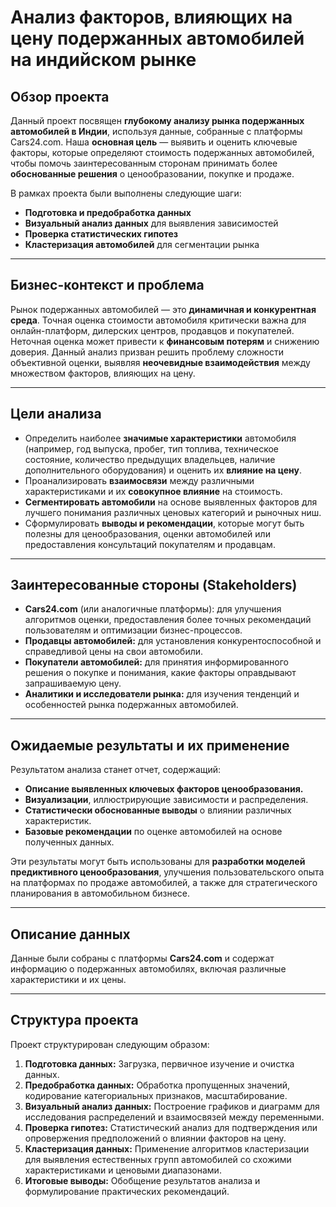 # Анализ факторов, влияющих на цену подержанных автомобилей на индийском рынке

## Обзор проекта

Данный проект посвящен **глубокому анализу рынка подержанных автомобилей в Индии**, используя данные, собранные с платформы Cars24.com. Наша **основная цель** — выявить и оценить ключевые факторы, которые определяют стоимость подержанных автомобилей, чтобы помочь заинтересованным сторонам принимать более **обоснованные решения** о ценообразовании, покупке и продаже.

В рамках проекта были выполнены следующие шаги:
* **Подготовка и предобработка данных**
* **Визуальный анализ данных** для выявления зависимостей
* **Проверка статистических гипотез**
* **Кластеризация автомобилей** для сегментации рынка

---

## Бизнес-контекст и проблема

Рынок подержанных автомобилей — это **динамичная и конкурентная среда**. Точная оценка стоимости автомобиля критически важна для онлайн-платформ, дилерских центров, продавцов и покупателей. Неточная оценка может привести к **финансовым потерям** и снижению доверия. Данный анализ призван решить проблему сложности объективной оценки, выявляя **неочевидные взаимодействия** между множеством факторов, влияющих на цену.

---

## Цели анализа

* Определить наиболее **значимые характеристики** автомобиля (например, год выпуска, пробег, тип топлива, техническое состояние, количество предыдущих владельцев, наличие дополнительного оборудования) и оценить их **влияние на цену**.
* Проанализировать **взаимосвязи** между различными характеристиками и их **совокупное влияние** на стоимость.
* **Сегментировать автомобили** на основе выявленных факторов для лучшего понимания различных ценовых категорий и рыночных ниш.
* Сформулировать **выводы и рекомендации**, которые могут быть полезны для ценообразования, оценки автомобилей или предоставления консультаций покупателям и продавцам.

---

## Заинтересованные стороны (Stakeholders)

* **Cars24.com** (или аналогичные платформы): для улучшения алгоритмов оценки, предоставления более точных рекомендаций пользователям и оптимизации бизнес-процессов.
* **Продавцы автомобилей:** для установления конкурентоспособной и справедливой цены на свои автомобили.
* **Покупатели автомобилей:** для принятия информированного решения о покупке и понимания, какие факторы оправдывают запрашиваемую цену.
* **Аналитики и исследователи рынка:** для изучения тенденций и особенностей рынка подержанных автомобилей.

---

## Ожидаемые результаты и их применение

Результатом анализа станет отчет, содержащий:
* **Описание выявленных ключевых факторов ценообразования.**
* **Визуализации**, иллюстрирующие зависимости и распределения.
* **Статистически обоснованные выводы** о влиянии различных характеристик.
* **Базовые рекомендации** по оценке автомобилей на основе полученных данных.

Эти результаты могут быть использованы для **разработки моделей предиктивного ценообразования**, улучшения пользовательского опыта на платформах по продаже автомобилей, а также для стратегического планирования в автомобильном бизнесе.

---

## Описание данных

Данные были собраны с платформы **Cars24.com** и содержат информацию о подержанных автомобилях, включая различные характеристики и их цены.

---

## Структура проекта

Проект структурирован следующим образом:

1.  **Подготовка данных:** Загрузка, первичное изучение и очистка данных.
2.  **Предобработка данных:** Обработка пропущенных значений, кодирование категориальных признаков, масштабирование.
3.  **Визуальный анализ данных:** Построение графиков и диаграмм для исследования распределений и взаимосвязей между переменными.
4.  **Проверка гипотез:** Статистический анализ для подтверждения или опровержения предположений о влиянии факторов на цену.
5.  **Кластеризация данных:** Применение алгоритмов кластеризации для выявления естественных групп автомобилей со схожими характеристиками и ценовыми диапазонами.
6.  **Итоговые выводы:** Обобщение результатов анализа и формулирование практических рекомендаций.
